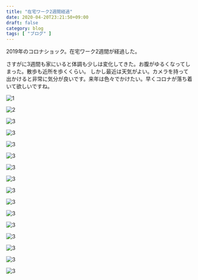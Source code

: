 ```yaml
---
title: "在宅ワーク2週間経過"
date: 2020-04-20T23:21:50+09:00
draft: false
category: blog
tags: [ "ブログ" ]
---
```

2019年のコロナショック。在宅ワーク2週間が経過した。  

<!--more-->

さすがに3週間も家にいると体調も少しは変化してきた。お腹がゆるくなってしまった。散歩も近所を歩くくらい。
しかし最近は天気がよい。カメラを持って出かけると非常に気分が良いです。来年は色々でかけたい。早くコロナが落ち着いて欲しいですね。  

![1](img/1-1.jpg)
  
![2](img/1-2.jpg)
  
![3](img/1-3.jpg)
  
![3](img/1-4.jpg)
  
![3](img/1-5.jpg)
  
![3](img/1-6.jpg)
  
![3](img/1-7.jpg)
  
![3](img/1-8.jpg)
  
![3](img/1-9.jpg)
  
![3](img/1-10.jpg)
  
![3](img/1-11.jpg)
  
![3](img/1-12.jpg)
  
![3](img/1-13.jpg)
  
![3](img/1-14.jpg)
  
![3](img/1-15.jpg)
  
![3](img/1-16.jpg)
  
